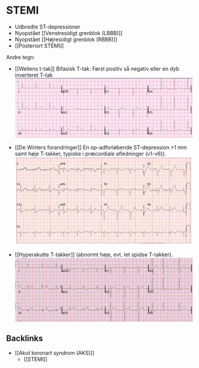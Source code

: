# STEMI
* Udbredte ST-depressioner
* Nyopstået [[Venstresidigt grenblok (LBBB)]]
* Nyopstået [[Højresidigt grenblok (RBBB)]]
* [[Posteriort STEMI]]

Andre tegn:
* [[Wellens t-tak]]
Bifasisk T-tak: Først positiv så negativ eller en dyb inverteret T-tak
![](BearImages/8ED0785F-17F3-4777-84DB-14FE3D8DF7CF-71192-00010CA51689FBD1/BxRnGC8_8LqxgVkS_M82mzy6iJVyv6tSz.jpg)

* [[De Winters forandringer]]
En op-adforløbende ST-depression >1 mm samt høje T-takker, typiske i præcordiale afledninger (v1-v6)).
![](BearImages/E8F7A4C0-B168-4FD3-83FD-77A410B76F71-71192-00010CAD0FB5ED24/5jVHT8CmaRrbLbda_Wxi_6IK2yoOk9OS8.jpg)

* [[Hyperakutte T-takker]] (abnormt høje, evt. let spidse T-takker).
![](BearImages/91234BC6-77BB-49B4-973D-3A8B47C853FF-71192-00010CAF97E49267/AMQzIxY2DH0whtMp_vKpASdzGioVBjBQe.jpg)

## Backlinks
* [[Akut koronart syndrom (AKS)]]
	* [[STEMI]]

<!-- #anki/tag/med/Cardiology #anki/deck/Medicine #anki/tag/med/GP -->

<!-- {BearID:E2446546-1676-4A67-9AC6-426F3F6BA6B5-3083-00000FCC068576B7} -->
